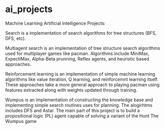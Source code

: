 ai_projects
===========

Machine Learning Artificial Intelligence Projects:

Search is a implementation of search algorithms for tree structures (BFS, DFS, etc). 

Multiagent search is an implementation of tree structure search algorithms used for multiplayer games like pacman. Algorithms include MiniMax, ExpectiMax, Alpha-Beta prunning, Reflex agents, and heuristic based approaches.

Reinforcement learning is an implementation of simple machine learning algorithms like value iteration, Q learning, and reinforcemnt learning itself. These approaches take a more general approach to playing pacman using features extracted along with weights updated through training.

Wumpus is an implementation of constructing the knowledge base and implementing simple search routines uses for planning. The alogirhtms includes DFS and Astar. The main part of this project is to build a propositional logic (PL) agent capable of solving a variant of the Hunt The Wumpus game
